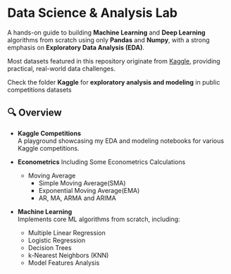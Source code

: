 # Data Science & Analysis Lab

A hands-on guide to building **Machine Learning** and **Deep Learning** algorithms from scratch using only **Pandas** and **Numpy**, with a strong emphasis on **Exploratory Data Analysis (EDA)**.

Most datasets featured in this repository originate from [Kaggle](https://www.kaggle.com/), providing practical, real-world data challenges.

Check the folder **Kaggle** for **exploratory analysis and modeling** in public competitions datasets



## 🔍 Overview

- **Kaggle Competitions**  
  A playground showcasing my EDA and modeling notebooks for various Kaggle competitions.

- **Econometrics**
  Including Some Econometrics Calculations
  - Moving Average
      - Simple Moving Average(SMA)
      - Exponential Moving Average(EMA)
      - AR, MA, ARMA and ARIMA

- **Machine Learning**  
  Implements core ML algorithms from scratch, including:
  - Multiple Linear Regression  
  - Logistic Regression  
  - Decision Trees  
  - k-Nearest Neighbors (KNN)  
  - Model Features Analysis

